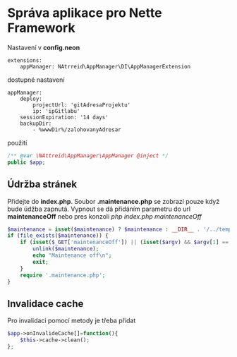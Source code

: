 # Správa aplikace pro Nette Framework

Nastavení v **config.neon**
```neon
extensions:
    appManager: NAtrreid\AppManager\DI\AppManagerExtension
```

dostupné nastavení
```neon
appManager:
    deploy:
        projectUrl: 'gitAdresaProjektu'
        ip: 'ipGitlabu'
    sessionExpiration: '14 days'
    backupDir:
        - %wwwDir%/zalohovanyAdresar
```

použití
```php
/** @var \NAttreid\AppManager\AppManager @inject */
public $app;
```

## Údržba stránek
Přidejte do **index.php**. Soubor **.maintenance.php** se zobrazí pouze když bude údžba zapnutá. Vypnout se dá přidáním parametru do url **maintenanceOff** nebo pres konzoli *php index.php maintenanceOff*
```php
$maintenance = isset($maintenance) ? $maintenance : __DIR__ . '/../temp/maintenance';
if (file_exists($maintenance)) {
    if (isset($_GET['maintenanceOff']) || (isset($argv) && $argv[1] == 'maintenanceOff')) {
        unlink($maintenance);
        echo "Maintenance off\n";
        exit;
    }
    require '.maintenance.php';
}
```

## Invalidace cache
Pro invalidaci pomocí metody je třeba přidat
```php
$app->onInvalideCache[]=function(){
    $this->cache->clean();
};
```
